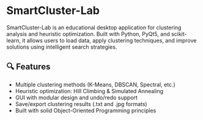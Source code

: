 # SmartCluster-Lab

SmartCluster-Lab is an educational desktop application for clustering analysis and heuristic optimization. Built with Python, PyQt5, and scikit-learn, it allows users to load data, apply clustering techniques, and improve solutions using intelligent search strategies.

## 🔍 Features
- Multiple clustering methods (K-Means, DBSCAN, Spectral, etc.)
- Heuristic optimization: Hill Climbing & Simulated Annealing
- GUI with modular design and undo/redo support
- Save/export clustering results (.txt and .jpg formats)
- Built with solid Object-Oriented Programming principles
